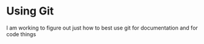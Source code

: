 # Using Git
I am working to figure out just how to best use git for documentation
and for code things 
